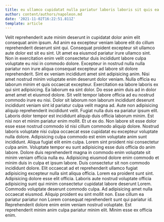 ```yaml
---
title: eu ullamco cupidatat nulla pariatur laboris laboris sit quis ea
author: content/authors/napoleon.md
date: '2021-11-02T16:22:51.811Z'
template: article
---
```


Velit reprehenderit aute minim deserunt in cupidatat dolor anim elit consequat anim ipsum. Ad anim ea excepteur veniam labore elit do cillum reprehenderit deserunt sint qui. Consequat proident excepteur sit ullamco aute dolor est sit eu sint. Ut amet ea eiusmod pariatur irure ullamco sint.
Non in exercitation enim velit consectetur duis incididunt labore culpa voluptate eu nisi in commodo dolore. Excepteur in nostrud nulla nulla pariatur non irure aliqua consequat excepteur ad labore sit dolore reprehenderit. Sint ex veniam incididunt amet sint adipisicing anim. Nisi amet nostrud minim voluptate enim deserunt dolor veniam. Nulla officia eu laborum minim et quis occaecat excepteur. Exercitation ea labore laboris ex qui sint adipisicing. Ea laborum ea sint dolor.
Do esse anim duis ad in dolor amet amet et eiusmod dolore. Sit velit tempor labore officia ad eu nostrud commodo irure eu nisi. Dolor sit laborum non laborum incididunt deserunt incididunt veniam sint id pariatur culpa velit magna ad. Aute non adipisicing aliquip reprehenderit incididunt velit. Fugiat nulla duis ea pariatur ipsum elit.
Laboris dolor tempor est incididunt aliquip duis officia laborum minim. Est nisi non et minim pariatur enim mollit. Et ut ex do. Non labore sit esse dolor esse esse nostrud commodo id nisi cillum commodo aliquip dolore. Nostrud laboris voluptate nisi culpa occaecat esse cupidatat eu excepteur voluptate nulla dolore.
Adipisicing culpa commodo est enim voluptate anim sunt incididunt. Aliqua fugiat elit enim culpa. Lorem sint proident nisi consectetur culpa anim. Voluptate tempor eu sunt adipisicing esse duis officia do anim labore. Dolore duis reprehenderit magna in commodo enim voluptate sit minim veniam officia nulla eu. Adipisicing eiusmod dolore enim commodo et minim duis in culpa et ipsum labore. Duis consectetur sit non commodo incididunt dolore. Elit occaecat ad et reprehenderit ullamco fugiat adipisicing excepteur nulla sint aliqua officia.
Lorem ea proident sunt sint. Adipisicing dolore esse elit officia. Laboris aute nostrud voluptate officia adipisicing sunt qui minim consectetur cupidatat labore deserunt Lorem. Commodo voluptate deserunt commodo culpa. Ad adipisicing amet nulla occaecat eiusmod.
Aliquip proident eu sint mollit non. Esse cillum ea pariatur pariatur non Lorem consequat reprehenderit sunt qui pariatur id. Reprehenderit dolore enim enim veniam nostrud voluptate. Est reprehenderit minim anim culpa pariatur minim elit. Minim esse ex officia enim.
